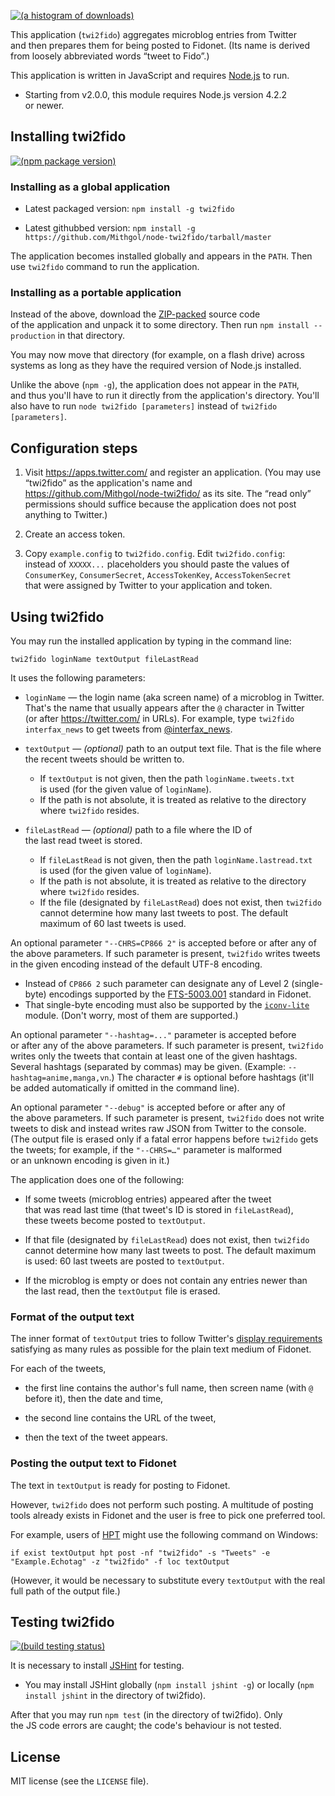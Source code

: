 [![(a histogram of downloads)](https://nodei.co/npm-dl/twi2fido.png?height=3)](https://npmjs.org/package/twi2fido)

This application (`twi2fido`) aggregates microblog entries from Twitter and then prepares them for being posted to Fidonet. (Its name is derived from loosely abbreviated words “tweet to Fido”.)

This application is written in JavaScript and requires [Node.js](http://nodejs.org/) to run.
   * Starting from v2.0.0, this module requires Node.js version 4.2.2 or newer.

## Installing twi2fido

[![(npm package version)](https://nodei.co/npm/twi2fido.png?downloads=true&downloadRank=true)](https://npmjs.org/package/twi2fido)

### Installing as a global application

* Latest packaged version: `npm install -g twi2fido`

* Latest githubbed version: `npm install -g https://github.com/Mithgol/node-twi2fido/tarball/master`

The application becomes installed globally and appears in the `PATH`. Then use `twi2fido` command to run the application.

### Installing as a portable application

Instead of the above, download the [ZIP-packed](https://github.com/Mithgol/node-twi2fido/archive/master.zip) source code of the application and unpack it to some directory. Then run `npm install --production` in that directory.

You may now move that directory (for example, on a flash drive) across systems as long as they have the required version of Node.js installed.

Unlike the above (`npm -g`), the application does not appear in the `PATH`, and thus you'll have to run it directly from the application's directory. You'll also have to run `node twi2fido [parameters]` instead of `twi2fido [parameters]`.

## Configuration steps

1. Visit https://apps.twitter.com/ and register an application. (You may use “twi2fido” as the application's name and https://github.com/Mithgol/node-twi2fido/ as its site. The “read only” permissions should suffice because the application does not post anything to Twitter.)

2. Create an access token.

3. Copy `example.config` to `twi2fido.config`. Edit `twi2fido.config`: instead of `XXXXX...` placeholders you should paste the values of `ConsumerKey`, `ConsumerSecret`, `AccessTokenKey`, `AccessTokenSecret` that were assigned by Twitter to your application and token.

## Using twi2fido

You may run the installed application by typing in the command line:

`twi2fido loginName textOutput fileLastRead`

It uses the following parameters:

* `loginName` — the login name (aka screen name) of a microblog in Twitter. That's the name that usually appears after the `@` character in Twitter (or after https://twitter.com/ in URLs). For example, type `twi2fido interfax_news` to get tweets from [@interfax_news](https://twitter.com/interfax_news/).

* `textOutput` — *(optional)* path to an output text file. That is the file where the recent tweets should be written to.
   * If `textOutput` is not given, then the path `loginName.tweets.txt` is used (for the given value of `loginName`).
   * If the path is not absolute, it is treated as relative to the directory where `twi2fido` resides.

* `fileLastRead` — *(optional)* path to a file where the ID of the last read tweet is stored.
   * If `fileLastRead` is not given, then the path `loginName.lastread.txt` is used (for the given value of `loginName`).
   * If the path is not absolute, it is treated as relative to the directory where `twi2fido` resides.
   * If the file (designated by `fileLastRead`) does not exist, then `twi2fido` cannot determine how many last tweets to post. The default maximum of 60 last tweets is used.

An optional parameter `"--CHRS=CP866 2"` is accepted before or after any of the above parameters. If such parameter is present, `twi2fido` writes tweets in the given encoding instead of the default UTF-8 encoding.
   * Instead of `CP866 2` such parameter can designate any of Level 2 (single-byte) encodings supported by the [FTS-5003.001](http://ftsc.org/docs/fts-5003.001) standard in Fidonet.
   * That single-byte encoding must also be supported by the [`iconv-lite`](https://github.com/ashtuchkin/iconv-lite) module. (Don't worry, most of them are supported.)

An optional parameter `"--hashtag=..."` parameter is accepted before or after any of the above parameters. If such parameter is present, `twi2fido` writes only the tweets that contain at least one of the given hashtags. Several hashtags (separated by commas) may be given. (Example: `--hashtag=anime,manga,vn`.) The character `#` is optional before hashtags (it'll be added automatically if omitted in the command line).

An optional parameter `"--debug"` is accepted before or after any of the above parameters. If such parameter is present, `twi2fido` does not write tweets to disk and instead writes raw JSON from Twitter to the console. (The output file is erased only if a fatal error happens before `twi2fido` gets the tweets; for example, if the `"--CHRS=…"` parameter is malformed or an unknown encoding is given in it.)

The application does one of the following:

* If some tweets (microblog entries) appeared after the tweet that was read last time (that tweet's ID is stored in `fileLastRead`), these tweets become posted to `textOutput`.

* If that file (designated by `fileLastRead`) does not exist, then `twi2fido` cannot determine how many last tweets to post. The default maximum is used: 60 last tweets are posted to `textOutput`.

* If the microblog is empty or does not contain any entries newer than the last read, then the `textOutput` file is erased.

### Format of the output text

The inner format of `textOutput` tries to follow Twitter's [display requirements](https://dev.twitter.com/overview/terms/display-requirements) satisfying as many rules as possible for the plain text medium of Fidonet.

For each of the tweets,

* the first line contains the author's full name, then screen name (with `@` before it), then the date and time,

* the second line contains the URL of the tweet,

* then the text of the tweet appears.

### Posting the output text to Fidonet

The text in `textOutput` is ready for posting to Fidonet.

However, `twi2fido` does not perform such posting. A multitude of posting tools already exists in Fidonet and the user is free to pick one preferred tool.

For example, users of [HPT](http://husky.sourceforge.net/hpt.html) might use the following command on Windows:

`if exist textOutput hpt post -nf "twi2fido" -s "Tweets" -e "Example.Echotag" -z "twi2fido" -f loc textOutput`

(However, it would be necessary to substitute every `textOutput` with the real full path of the output file.)

## Testing twi2fido

[![(build testing status)](https://img.shields.io/travis/Mithgol/node-twi2fido/master.svg?style=plastic)](https://travis-ci.org/Mithgol/node-twi2fido)

It is necessary to install [JSHint](http://jshint.com/) for testing.

* You may install JSHint globally (`npm install jshint -g`) or locally (`npm install jshint` in the directory of twi2fido).

After that you may run `npm test` (in the directory of twi2fido). Only the JS code errors are caught; the code's behaviour is not tested.

## License

MIT license (see the `LICENSE` file).
